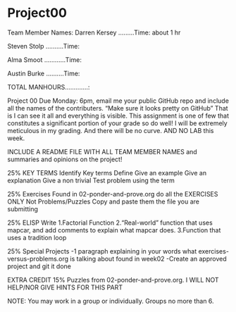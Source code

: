 # Project00
Team Member Names:
Darren Kersey .........Time: about 1 hr

Steven Stolp ..........Time:

Alma Smoot ............Time:

Austin Burke ..........Time:


TOTAL MANHOURS.............:

Project 00
Due Monday: 6pm, email me your public GitHub repo and include all the names of the contributers.
“Make sure it looks pretty on GitHub”  That is I can see it all and everything is visible.
This assignment is one of few that constitutes a significant portion of your grade so do well!
I will be extremely meticulous in my grading. And there will be no curve. AND NO LAB this week.

INCLUDE A README FILE WITH ALL TEAM MEMBER NAMES and summaries and opinions on the project!

25%
KEY TERMS
Identify Key terms
Define
Give an example
Give an explanation
Give a non trivial Test problem using the term

25%
Exercises
Found in 02-ponder-and-prove.org do all the
EXERCISES ONLY
Not Problems/Puzzles
Copy and paste them the file you are submitting

25%
ELISP
Write
1.Factorial Function
2.“Real-world” function that uses mapcar, and add comments to explain what mapcar does.
3.Function that uses a tradition loop

25%
Special Projects
-1 paragraph explaining in your words what exercises-versus-problems.org is talking about found in week02
-Create an approved project and git it done

EXTRA CREDIT 15% 
Puzzles from 02-ponder-and-prove.org.  I WILL NOT HELP/NOR GIVE HINTS FOR THIS PART

NOTE: You may work in a group or individually. Groups no more than 6.
